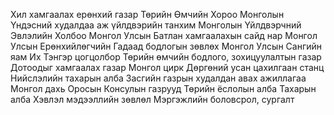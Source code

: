 Хил хамгаалах ерөнхий газар
Төрийн Өмчийн Хороо
Монголын Үндэсний худалдаа аж үйлдвэрийн танхим
Монголын Үйлдвэрчний Эвлэлийн Холбоо
Монгол Улсын Батлан хамгаалахын сайд нар
Монгол Улсын Ерөнхийлөгчийн Гадаад бодлогын зөвлөх
Монгол Улсын Сангийн яам
Их Тэнгэр цогцолбор
Төрийн өмчийн бодлого, зохицуулалтын газар
Дотоодыг хамгаалах газар
Монгол цирк
Дөргөний усан цахилгаан станц
Нийслэлийн тахарын алба
Засгийн газрын худалдан авах ажиллагаа
Монгол дахь Оросын Консулын газрууд
Төрийн ёслолын алба
Тахарын алба
Хэвлэл мэдээллийн зөвлөл
Мэргэжлийн боловсрол, сургалт

